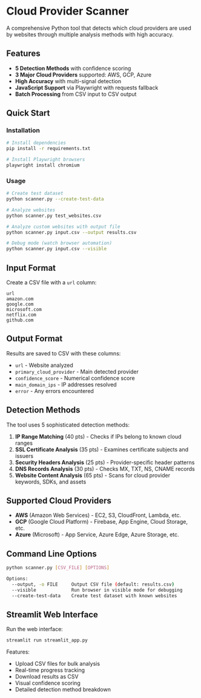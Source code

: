 # Cloud Provider Scanner

A comprehensive Python tool that detects which cloud providers are used by websites through multiple analysis methods with high accuracy.

## Features

- **5 Detection Methods** with confidence scoring
- **3 Major Cloud Providers** supported: AWS, GCP, Azure
- **High Accuracy** with multi-signal detection
- **JavaScript Support** via Playwright with requests fallback
- **Batch Processing** from CSV input to CSV output

## Quick Start

### Installation

```bash
# Install dependencies
pip install -r requirements.txt

# Install Playwright browsers
playwright install chromium
```

### Usage

```bash
# Create test dataset
python scanner.py --create-test-data

# Analyze websites
python scanner.py test_websites.csv

# Analyze custom websites with output file
python scanner.py input.csv --output results.csv

# Debug mode (watch browser automation)
python scanner.py input.csv --visible
```

## Input Format

Create a CSV file with a `url` column:

```csv
url
amazon.com
google.com
microsoft.com
netflix.com
github.com
```

## Output Format

Results are saved to CSV with these columns:

- `url` - Website analyzed
- `primary_cloud_provider` - Main detected provider
- `confidence_score` - Numerical confidence score
- `main_domain_ips` - IP addresses resolved
- `error` - Any errors encountered

## Detection Methods

The tool uses 5 sophisticated detection methods:

1. **IP Range Matching** (40 pts) - Checks if IPs belong to known cloud ranges
2. **SSL Certificate Analysis** (35 pts) - Examines certificate subjects and issuers
3. **Security Headers Analysis** (25 pts) - Provider-specific header patterns
4. **DNS Records Analysis** (30 pts) - Checks MX, TXT, NS, CNAME records
5. **Website Content Analysis** (65 pts) - Scans for cloud provider keywords, SDKs, and assets

## Supported Cloud Providers

- **AWS** (Amazon Web Services) - EC2, S3, CloudFront, Lambda, etc.
- **GCP** (Google Cloud Platform) - Firebase, App Engine, Cloud Storage, etc.
- **Azure** (Microsoft) - App Service, Azure Edge, Azure Storage, etc.

## Command Line Options

```bash
python scanner.py [CSV_FILE] [OPTIONS]

Options:
  --output, -o FILE     Output CSV file (default: results.csv)
  --visible             Run browser in visible mode for debugging
  --create-test-data    Create test dataset with known websites
```

## Streamlit Web Interface

Run the web interface:

```bash
streamlit run streamlit_app.py
```

Features:
- Upload CSV files for bulk analysis
- Real-time progress tracking
- Download results as CSV
- Visual confidence scoring
- Detailed detection method breakdown 